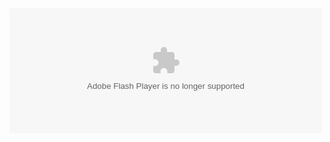 <embed align="" valign="" width="500" height="200" src="qkdummy.github.io/utf-8' 'sj.swf" quality="high" pluginspage="http://www.macromedia.com/go/getflashplayer" type="application/x-shockwave-flash" wmode="Transparent">

<script charset="Shift_JIS" src="http://chabudai.sakura.ne.jp/blogparts/honehoneclock/honehone_clock_tr.js">
